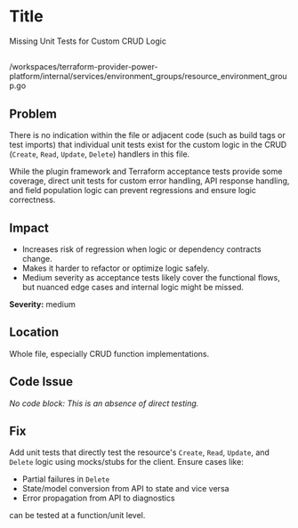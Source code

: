 # Title

Missing Unit Tests for Custom CRUD Logic

##

/workspaces/terraform-provider-power-platform/internal/services/environment_groups/resource_environment_group.go

## Problem

There is no indication within the file or adjacent code (such as build tags or test imports) that individual unit tests exist for the custom logic in the CRUD (`Create`, `Read`, `Update`, `Delete`) handlers in this file.

While the plugin framework and Terraform acceptance tests provide some coverage, direct unit tests for custom error handling, API response handling, and field population logic can prevent regressions and ensure logic correctness.

## Impact

- Increases risk of regression when logic or dependency contracts change.
- Makes it harder to refactor or optimize logic safely.
- Medium severity as acceptance tests likely cover the functional flows, but nuanced edge cases and internal logic might be missed.

**Severity:** medium

## Location

Whole file, especially CRUD function implementations.

## Code Issue

_No code block: This is an absence of direct testing._

## Fix

Add unit tests that directly test the resource's `Create`, `Read`, `Update`, and `Delete` logic using mocks/stubs for the client. Ensure cases like:
- Partial failures in `Delete`
- State/model conversion from API to state and vice versa
- Error propagation from API to diagnostics

can be tested at a function/unit level.

